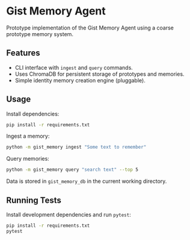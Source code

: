 # Gist Memory Agent

Prototype implementation of the Gist Memory Agent using a coarse prototype memory system.

## Features

- CLI interface with `ingest` and `query` commands.
- Uses ChromaDB for persistent storage of prototypes and memories.
- Simple identity memory creation engine (pluggable).

## Usage

Install dependencies:

```bash
pip install -r requirements.txt
```

Ingest a memory:

```bash
python -m gist_memory ingest "Some text to remember"
```

Query memories:

```bash
python -m gist_memory query "search text" --top 5
```

Data is stored in `gist_memory_db` in the current working directory.

## Running Tests

Install development dependencies and run `pytest`:

```bash
pip install -r requirements.txt
pytest
```

